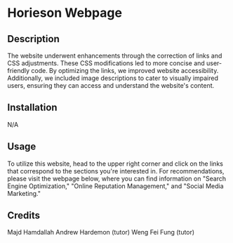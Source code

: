 # Horieson Webpage

## Description

The website underwent enhancements through the correction of links and CSS adjustments. These CSS modifications led to more concise and user-friendly code. By optimizing the links, we improved website accessibility. Additionally, we included image descriptions to cater to visually impaired users, ensuring they can access and understand the website's content.

## Installation

N/A

## Usage
To utilize this website, head to the upper right corner and click on the links that correspond to the sections you're interested in. For recommendations, please visit the webpage below, where you can find information on "Search Engine Optimization," "Online Reputation Management," and "Social Media Marketing."


## Credits

Majd Hamdallah
Andrew Hardemon (tutor)
Weng Fei Fung (tutor)
